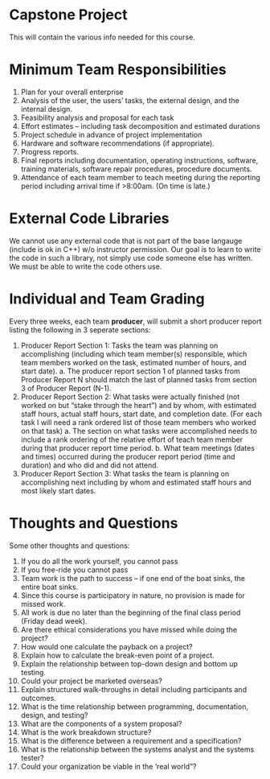 # Capstone Project
This will contain the various info needed for this course.

# Minimum Team Responsibilities
1.	Plan for your overall enterprise
2.	Analysis of the user, the users’ tasks, the external design, and the internal design.
3.	Feasibility analysis and proposal for each task
4.	Effort estimates – including task decomposition and estimated durations
5.	Project schedule in advance of project implementation
6.	Hardware and software recommendations (if appropriate).
7.	Progress reports.
8.	Final reports including documentation, operating instructions, software, training materials, software repair procedures, procedure documents.
9.	Attendance of each team member to teach meeting during the reporting period including arrival time if >8:00am. (On time is late.)

# External Code Libraries
We cannot use any external code that is not part of the base langauge (include <iostream> is ok in C++) w/o instructor permission. Our goal is to learn to write the code in such a library, not simply use code someone else has written. We must be able to write the code others use.

# Individual and Team Grading
Every three weeks, each team __**producer**__, will submit a short producer report listing the following in 3 seperate sections:
1.	 Producer Report Section 1: Tasks the team was planning on accomplishing (including which team member(s) responsible, which team members worked on the task, estimated number of hours, and start date). 
  a.	The producer report section 1 of planned tasks from Producer Report N should match the last of planned tasks from section 3 of Producer Report (N-1).
2.	Producer Report Section 2: What tasks were actually finished (not worked on but “stake through the heart”) and by whom, with estimated staff hours, actual staff hours, start date, and completion date. (For each task I will need a rank ordered list of those team members who worked on that task)
  a.	The section on what tasks were accomplished needs to include a rank ordering of the relative effort of teach team member during that producer report time period.
  b.	What team meetings (dates and times) occurred during the producer report period (time and duration) and who did and did not attend.
3.	Producer Report Section 3: What tasks the team is planning on accomplishing next including by whom and estimated staff hours and most likely start dates. 

# Thoughts and Questions
Some other thoughts and questions:
1.	If you do all the work yourself, you cannot pass
2.	If you free-ride you cannot pass
3.	Team work is the path to success – if one end of the boat sinks, the entire boat sinks.
4.	Since this course is participatory in nature, no provision is made for missed work.
5.	All work is due no later than the beginning of the final class period (Friday dead week).
6.	Are there ethical considerations you have missed while doing the project?
7.	How would one calculate the payback on a project?
8.	Explain how to calculate the break-even point of a project.
9.	Explain the relationship between top-down design and bottom up testing. 
10.	Could your project be marketed overseas?
11.	Explain structured walk-throughs in detail including participants and outcomes.
12.	What is the time relationship between programming, documentation, design, and testing?
13.	What are the components of a system proposal?
14.	What is the work breakdown structure?
15.	What is the difference between a requirement and a specification?
16.	What is the relationship between the systems analyst and the systems tester?
17.	Could your organization be viable in the ‘real world”?
